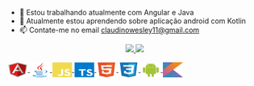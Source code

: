 - 🔭 Estou trabalhando atualmente com Angular e Java
- 🌱 Atualmente estou aprendendo sobre aplicação android com Kotlin
- 📫 Contate-me no email claudinowesley11@gmail.com

<div align="center">
  <a href="https://github.com/wesleyclaudino">
  <img height="180em" src="https://github-readme-stats.vercel.app/api?username=wesleyclaudino&show_icons=true&theme=nightowl&include_all_commits=true&count_private=true"/>
  <img height="180em" src="https://github-readme-stats.vercel.app/api/top-langs/?username=wesleyclaudino&layout=compact&langs_count=7&theme=nightowl"/>
</div>
  
<div style="display: inline_block"><br>
  <img align="center" alt="angularjs" height="30" width="40" src="https://raw.githubusercontent.com/devicons/devicon/master/icons/angularjs/angularjs-original.svg">
  <img align="center" alt="angularjs" height="30" width="40" src="https://raw.githubusercontent.com/devicons/devicon/master/icons/java/java-original.svg">
  <img align="center" alt="js" height="30" width="40" src="https://raw.githubusercontent.com/devicons/devicon/master/icons/javascript/javascript-plain.svg">
  <img align="center" alt="ts" height="30" width="40" src="https://raw.githubusercontent.com/devicons/devicon/master/icons/typescript/typescript-plain.svg">
  <img align="center" alt="html" height="30" width="40" src="https://raw.githubusercontent.com/devicons/devicon/master/icons/html5/html5-original.svg">
  <img align="center" alt="css" height="30" width="40" src="https://raw.githubusercontent.com/devicons/devicon/master/icons/css3/css3-original.svg">
  <img align="center" alt="angularjs" height="30" width="40" src="https://raw.githubusercontent.com/devicons/devicon/master/icons/android/android-original.svg">
  <img align="center" alt="angularjs" height="30" width="40" src="https://raw.githubusercontent.com/devicons/devicon/master/icons/kotlin/kotlin-original.svg">
</div>
